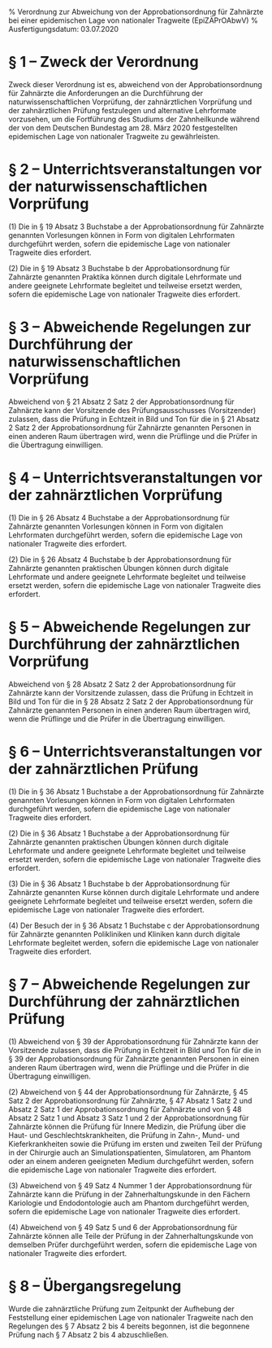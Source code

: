 % Verordnung zur Abweichung von der Approbationsordnung für Zahnärzte bei einer epidemischen Lage von nationaler Tragweite  (EpiZÄPrOAbwV)
% Ausfertigungsdatum: 03.07.2020
 
# § 1 – Zweck der Verordnung

Zweck dieser Verordnung ist es, abweichend von der Approbationsordnung für Zahnärzte die Anforderungen an die Durchführung der naturwissenschaftlichen Vorprüfung, der zahnärztlichen Vorprüfung und der zahnärztlichen Prüfung festzulegen und alternative Lehrformate vorzusehen, um die Fortführung des Studiums der Zahnheilkunde während der von dem Deutschen Bundestag am 28. März 2020 festgestellten epidemischen Lage von nationaler Tragweite zu gewährleisten.

# § 2 – Unterrichtsveranstaltungen vor der naturwissenschaftlichen Vorprüfung

(1) Die in § 19 Absatz 3 Buchstabe a der Approbationsordnung für Zahnärzte genannten Vorlesungen können in Form von digitalen Lehrformaten durchgeführt werden, sofern die epidemische Lage von nationaler Tragweite dies erfordert.

(2) Die in § 19 Absatz 3 Buchstabe b der Approbationsordnung für Zahnärzte genannten Praktika können durch digitale Lehrformate und andere geeignete Lehrformate begleitet und teilweise ersetzt werden, sofern die epidemische Lage von nationaler Tragweite dies erfordert.

# § 3 – Abweichende Regelungen zur Durchführung der naturwissenschaftlichen Vorprüfung

Abweichend von § 21 Absatz 2 Satz 2 der Approbationsordnung für Zahnärzte kann der Vorsitzende des Prüfungsausschusses (Vorsitzender) zulassen, dass die Prüfung in Echtzeit in Bild und Ton für die in § 21 Absatz 2 Satz 2 der Approbationsordnung für Zahnärzte genannten Personen in einen anderen Raum übertragen wird, wenn die Prüflinge und die Prüfer in die Übertragung einwilligen.

# § 4 – Unterrichtsveranstaltungen vor der zahnärztlichen Vorprüfung

(1) Die in § 26 Absatz 4 Buchstabe a der Approbationsordnung für Zahnärzte genannten Vorlesungen können in Form von digitalen Lehrformaten durchgeführt werden, sofern die epidemische Lage von nationaler Tragweite dies erfordert.

(2) Die in § 26 Absatz 4 Buchstabe b der Approbationsordnung für Zahnärzte genannten praktischen Übungen können durch digitale Lehrformate und andere geeignete Lehrformate begleitet und teilweise ersetzt werden, sofern die epidemische Lage von nationaler Tragweite dies erfordert.

# § 5 – Abweichende Regelungen zur Durchführung der zahnärztlichen Vorprüfung

Abweichend von § 28 Absatz 2 Satz 2 der Approbationsordnung für Zahnärzte kann der Vorsitzende zulassen, dass die Prüfung in Echtzeit in Bild und Ton für die in § 28 Absatz 2 Satz 2 der Approbationsordnung für Zahnärzte genannten Personen in einen anderen Raum übertragen wird, wenn die Prüflinge und die Prüfer in die Übertragung einwilligen.

# § 6 – Unterrichtsveranstaltungen vor der zahnärztlichen Prüfung

(1) Die in § 36 Absatz 1 Buchstabe a der Approbationsordnung für Zahnärzte genannten Vorlesungen können in Form von digitalen Lehrformaten durchgeführt werden, sofern die epidemische Lage von nationaler Tragweite dies erfordert.

(2) Die in § 36 Absatz 1 Buchstabe a der Approbationsordnung für Zahnärzte genannten praktischen Übungen können durch digitale Lehrformate und andere geeignete Lehrformate begleitet und teilweise ersetzt werden, sofern die epidemische Lage von nationaler Tragweite dies erfordert.

(3) Die in § 36 Absatz 1 Buchstabe b der Approbationsordnung für Zahnärzte genannten Kurse können durch digitale Lehrformate und andere geeignete Lehrformate begleitet und teilweise ersetzt werden, sofern die epidemische Lage von nationaler Tragweite dies erfordert.

(4) Der Besuch der in § 36 Absatz 1 Buchstabe c der Approbationsordnung für Zahnärzte genannten Polikliniken und Kliniken kann durch digitale Lehrformate begleitet werden, sofern die epidemische Lage von nationaler Tragweite dies erfordert.

# § 7 – Abweichende Regelungen zur Durchführung der zahnärztlichen Prüfung

(1) Abweichend von § 39 der Approbationsordnung für Zahnärzte kann der Vorsitzende zulassen, dass die Prüfung in Echtzeit in Bild und Ton für die in § 39 der Approbationsordnung für Zahnärzte genannten Personen in einen anderen Raum übertragen wird, wenn die Prüflinge und die Prüfer in die Übertragung einwilligen.

(2) Abweichend von § 44 der Approbationsordnung für Zahnärzte, § 45 Satz 2 der Approbationsordnung für Zahnärzte, § 47 Absatz 1 Satz 2 und Absatz 2 Satz 1 der Approbationsordnung für Zahnärzte und von § 48 Absatz 2 Satz 1 und Absatz 3 Satz 1 und 2 der Approbationsordnung für Zahnärzte können die Prüfung für Innere Medizin, die Prüfung über die Haut- und Geschlechtskrankheiten, die Prüfung in Zahn-, Mund- und Kieferkrankheiten sowie die Prüfung im ersten und zweiten Teil der Prüfung in der Chirurgie auch an Simulationspatienten, Simulatoren, am Phantom oder an einem anderen geeigneten Medium durchgeführt werden, sofern die epidemische Lage von nationaler Tragweite dies erfordert.

(3) Abweichend von § 49 Satz 4 Nummer 1 der Approbationsordnung für Zahnärzte kann die Prüfung in der Zahnerhaltungskunde in den Fächern Kariologie und Endodontologie auch am Phantom durchgeführt werden, sofern die epidemische Lage von nationaler Tragweite dies erfordert.

(4) Abweichend von § 49 Satz 5 und 6 der Approbationsordnung für Zahnärzte können alle Teile der Prüfung in der Zahnerhaltungskunde von demselben Prüfer durchgeführt werden, sofern die epidemische Lage von nationaler Tragweite dies erfordert.

# § 8 – Übergangsregelung

Wurde die zahnärztliche Prüfung zum Zeitpunkt der Aufhebung der Feststellung einer epidemischen Lage von nationaler Tragweite nach den Regelungen des § 7 Absatz 2 bis 4 bereits begonnen, ist die begonnene Prüfung nach § 7 Absatz 2 bis 4 abzuschließen.
